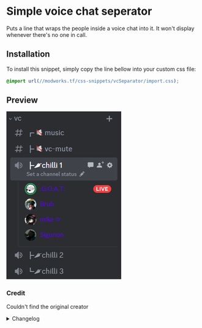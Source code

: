 # Simple voice chat seperator

Puts a line that wraps the people inside a voice chat into it. It won't display whenever there's no one in call.

## Installation

To install this snippet, simply copy the line bellow into your custom css file:

```css
@import url(//modworks.tf/css-snippets/vcSeparator/import.css);
```

## Preview

![image](https://raw.githubusercontent.com/WhyiMicro/css-snippets/main/_previews/vcSeparator.png)

### Credit

Couldn't find the original creator

<details>
<summary>Changelog</summary>

## 1.0.0

- Moved from old repo to new one

</details>
